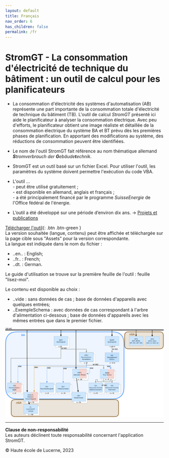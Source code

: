 ```yaml
---
layout: default
title: Français
nav_order: 6
has_children: false
permalink: /fr
---
```


# StromGT - La consommation d'électricité de technique du bâtiment : un outil de calcul pour les planificateurs
- La consommation d'électricité des systèmes d'automatisation (AB) représente une part importante de la consommation totale d'électricité de technique du bâtiment (TB). L'outil de calcul _StromGT_ présenté ici aide le planificateur à analyser la consommation électrique. Avec peu d'efforts, le planificateur obtient une image réaliste et détaillée de la consommation électrique du système BA et BT prévu dès les premières phases de planification. En apportant des modifications au système, des réductions de consommation peuvent être identifiées.

- Le nom de l'outil StromGT fait référence au nom thématique allemand _**S**tromverbrauch der **G**ebäude**t**echnik_.

- StromGT est un outil basé sur un fichier Excel. Pour utiliser l'outil, les paramètres du système doivent permettre l'exécution du code VBA.

- L'outil ...<br> 
      - peut être utilisé gratuitement ;<br> 
      - est disponible en allemand, anglais et français ;<br> 
      - a été principalement financé par le programme _SuisseEnergie_ de l'Office fédéral de l'énergie.<br> 

- L’outil a été développé sur une période d’environ dix ans. -> [Projets et publications](https://hslu-ige-laes.github.io/StromGTPublic/fr/projects)


[Télécharger l'outil](https://github.com/hslu-ige-laes/StromGTPublic/releases/latest){: .btn .btn-green }<br> 
La version souhaitée (langue, contenu) peut être affichée et téléchargée sur la page cible sous "Assets" pour la version correspondante.<br> 
La langue est indiquée dans le nom du fichier :<br> 
- ..en.. : English;<br> 
- ..fr.. : French;<br> 
- ..dt. : German.<br>

Le guide d'utilisation se trouve sur la première feuille de l'outil : feuille "lisez-moi".<br>

Le contenu est disponible au choix :<br> 
- ..vide : sans données de cas ; base de données d'appareils avec quelques entrées;<br> 
- ..ExempleSchema : avec données de cas correspondant à l'arbre d'alimentation ci-dessous ; base de données d'appareils avec les mêmes entrées que dans le premier fichier.<br>

<img src="https://github.com/hslu-ige-laes/StromGTPublic/raw/main/docs/assets/images/SchemaBsp_de_200p_Ausschnitt.png">


<hr>

**Clause de non-responsabilité**<br>
Les auteurs déclinent toute responsabilité concernant l'application StromGT.

© Haute école de Lucerne, 2023
